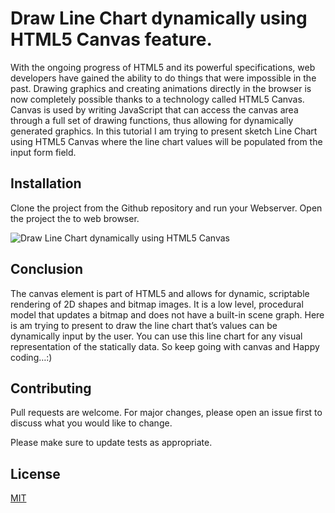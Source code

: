 # Draw Line Chart dynamically using HTML5 Canvas feature.

With the ongoing progress of HTML5 and its powerful specifications, web developers have gained the ability to do things that were impossible in the past. Drawing graphics and creating animations directly in the browser is now completely possible thanks to a technology called HTML5 Canvas. Canvas is used by writing JavaScript that can access the canvas area through a full set of drawing functions, thus allowing for dynamically generated graphics. In this tutorial I am trying to present sketch Line Chart using HTML5 Canvas where the line chart values will be populated from the input form field.  

## Installation

Clone the project from the Github repository and run your Webserver. Open the project the to web browser. 


![Draw Line Chart dynamically using HTML5 Canvas](https://raw.githubusercontent.com/bdstarLine-Chart-dynamically-HTML5-Canvas/main/images/1_LineChart.PNG)

## Conclusion
The canvas element is part of HTML5 and allows for dynamic, scriptable rendering of 2D shapes and bitmap images. It is a low level, procedural model that updates a bitmap and does not have a built-in scene graph. Here is am trying to present to draw the line chart that’s values can be dynamically input by the user. You can use this line chart for any visual representation of the statically data. So keep going with canvas and Happy coding…:)

## Contributing
Pull requests are welcome. For major changes, please open an issue first to discuss what you would like to change.

Please make sure to update tests as appropriate.

## License
[MIT](https://choosealicense.com/licenses/mit/)